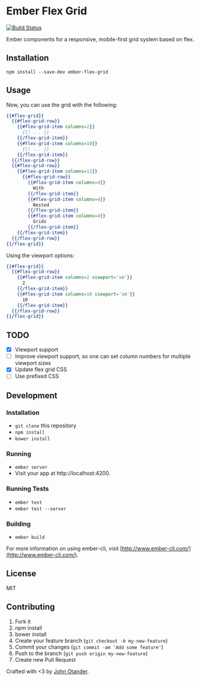 # Ember Flex Grid

[![Build Status](https://travis-ci.org/johnotander/ember-cli-rework.svg?branch=master)](https://travis-ci.org/johnotander/ember-cli-rework)

Ember components for a responsive, mobile-first grid system based on flex.

## Installation

```
npm install --save-dev ember-flex-grid
```

## Usage

Now, you can use the grid with the following:

```hbs
{{#flex-grid}}
  {{#flex-grid-row}}
    {{#flex-grid-item columns=2}}
      {{! ... }}
    {{/flex-grid-item}}
    {{#flex-grid-item columns=10}}
      {{! ... }}
    {{/flex-grid-item}}
  {{/flex-grid-row}}
  {{#flex-grid-row}}
    {{#flex-grid-item columns=12}}
      {{#flex-grid-row}}
        {{#flex-grid-item columns=4}}
          With
        {{/flex-grid-item}}
        {{#flex-grid-item columns=4}}
          Nested
        {{/flex-grid-item}}
        {{#flex-grid-item columns=4}}
          Grids
        {{/flex-grid-item}}
    {{/flex-grid-item}}
  {{/flex-grid-row}}
{{/flex-grid}}
```

Using the viewport options:

```hbs
{{#flex-grid}}
  {{#flex-grid-row}}
    {{#flex-grid-item columns=2 viewport='sm'}}
      2
    {{/flex-grid-item}}
    {{#flex-grid-item columns=10 viewport='sm'}}
      10
    {{/flex-grid-item}}
  {{/flex-grid-row}}
{{/flex-grid}}
```

## TODO

- [X] Viewport support
- [ ] Improve viewport support, so one can set column numbers for multiple viewport sizes
- [X] Update flex grid CSS
- [ ] Use prefixed CSS

## Development

### Installation

* `git clone` this repository
* `npm install`
* `bower install`

### Running

* `ember server`
* Visit your app at http://localhost:4200.

### Running Tests

* `ember test`
* `ember test --server`

### Building

* `ember build`

For more information on using ember-cli, visit [http://www.ember-cli.com/](http://www.ember-cli.com/).

## License

MIT

## Contributing

1. Fork it
2. npm install
3. bower install
4. Create your feature branch (`git checkout -b my-new-feature`)
5. Commit your changes (`git commit -am 'Add some feature'`)
6. Push to the branch (`git push origin my-new-feature`)
7. Create new Pull Request

Crafted with <3 by [John Otander](http://johnotander.com).
